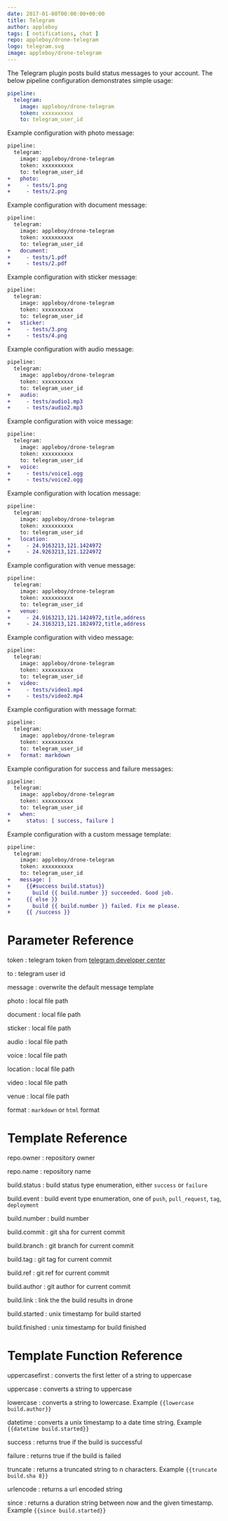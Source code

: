 ```yaml
---
date: 2017-01-08T00:00:00+00:00
title: Telegram
author: appleboy
tags: [ notifications, chat ]
repo: appleboy/drone-telegram
logo: telegram.svg
image: appleboy/drone-telegram
---
```


The Telegram plugin posts build status messages to your account. The below pipeline configuration demonstrates simple usage:

```yaml
pipeline:
  telegram:
    image: appleboy/drone-telegram
    token: xxxxxxxxxx
    to: telegram_user_id
```

Example configuration with photo message:

```diff
pipeline:
  telegram:
    image: appleboy/drone-telegram
    token: xxxxxxxxxx
    to: telegram_user_id
+   photo:
+     - tests/1.png
+     - tests/2.png
```

Example configuration with document message:

```diff
pipeline:
  telegram:
    image: appleboy/drone-telegram
    token: xxxxxxxxxx
    to: telegram_user_id
+   document:
+     - tests/1.pdf
+     - tests/2.pdf
```

Example configuration with sticker message:

```diff
pipeline:
  telegram:
    image: appleboy/drone-telegram
    token: xxxxxxxxxx
    to: telegram_user_id
+   sticker:
+     - tests/3.png
+     - tests/4.png
```

Example configuration with audio message:

```diff
pipeline:
  telegram:
    image: appleboy/drone-telegram
    token: xxxxxxxxxx
    to: telegram_user_id
+   audio:
+     - tests/audio1.mp3
+     - tests/audio2.mp3
```

Example configuration with voice message:

```diff
pipeline:
  telegram:
    image: appleboy/drone-telegram
    token: xxxxxxxxxx
    to: telegram_user_id
+   voice:
+     - tests/voice1.ogg
+     - tests/voice2.ogg
```

Example configuration with location message:

```diff
pipeline:
  telegram:
    image: appleboy/drone-telegram
    token: xxxxxxxxxx
    to: telegram_user_id
+   location:
+     - 24.9163213,121.1424972
+     - 24.9263213,121.1224972
```

Example configuration with venue message:

```diff
pipeline:
  telegram:
    image: appleboy/drone-telegram
    token: xxxxxxxxxx
    to: telegram_user_id
+   venue:
+     - 24.9163213,121.1424972,title,address
+     - 24.3163213,121.1824972,title,address
```

Example configuration with video message:

```diff
pipeline:
  telegram:
    image: appleboy/drone-telegram
    token: xxxxxxxxxx
    to: telegram_user_id
+   video:
+     - tests/video1.mp4
+     - tests/video2.mp4
```

Example configuration with message format:

```diff
pipeline:
  telegram:
    image: appleboy/drone-telegram
    token: xxxxxxxxxx
    to: telegram_user_id
+   format: markdown
```

Example configuration for success and failure messages:

```diff
pipeline:
  telegram:
    image: appleboy/drone-telegram
    token: xxxxxxxxxx
    to: telegram_user_id
+   when:
+     status: [ success, failure ]
```

Example configuration with a custom message template:

```diff
pipeline:
  telegram:
    image: appleboy/drone-telegram
    token: xxxxxxxxxx
    to: telegram_user_id
+   message: |
+     {{#success build.status}}
+       build {{ build.number }} succeeded. Good job.
+     {{ else }}
+       build {{ build.number }} failed. Fix me please.
+     {{ /success }}
```

# Parameter Reference

token
: telegram token from [telegram developer center](https://core.telegram.org/bots/api)

to
: telegram user id

message
: overwrite the default message template

photo
: local file path

document
: local file path

sticker
: local file path

audio
: local file path

voice
: local file path

location
: local file path

video
: local file path

venue
: local file path

format
: `markdown` or `html` format

# Template Reference

repo.owner
: repository owner

repo.name
: repository name

build.status
: build status type enumeration, either `success` or `failure`

build.event
: build event type enumeration, one of `push`, `pull_request`, `tag`, `deployment`

build.number
: build number

build.commit
: git sha for current commit

build.branch
: git branch for current commit

build.tag
: git tag for current commit

build.ref
: git ref for current commit

build.author
: git author for current commit

build.link
: link the the build results in drone

build.started
: unix timestamp for build started

build.finished
: unix timestamp for build finished

# Template Function Reference

uppercasefirst
: converts the first letter of a string to uppercase

uppercase
: converts a string to uppercase

lowercase
: converts a string to lowercase. Example `{{lowercase build.author}}`

datetime
: converts a unix timestamp to a date time string. Example `{{datetime build.started}}`

success
: returns true if the build is successful

failure
: returns true if the build is failed

truncate
: returns a truncated string to n characters. Example `{{truncate build.sha 8}}`

urlencode
: returns a url encoded string

since
: returns a duration string between now and the given timestamp. Example `{{since build.started}}`
